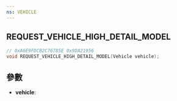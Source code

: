 ```yaml
---
ns: VEHICLE
---
```

## REQUEST_VEHICLE_HIGH_DETAIL_MODEL

```c
// 0xA6E9FDCB2C76785E 0x9DA21956
void REQUEST_VEHICLE_HIGH_DETAIL_MODEL(Vehicle vehicle);
```


## 參數
* **vehicle**: 

